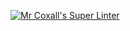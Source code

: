 [![Mr Coxall's Super Linter](https://github.com/ICS3U-Programming-IsaiahF/Unit-4-05/workflows/Mr%20Coxall's%20Super%20Linter/badge.svg)](https://github.com/ICS3U-Programming-IsaiahF/Unit-4-05/actions/)
